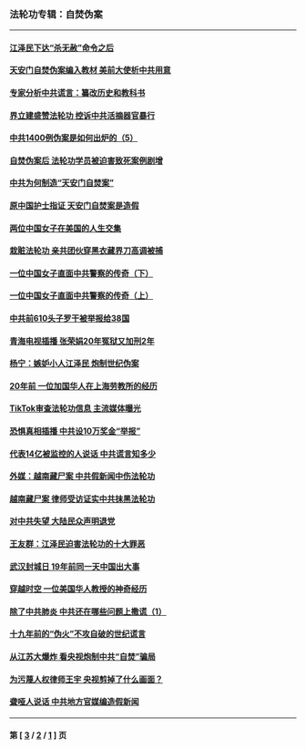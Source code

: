 ### 法轮功专辑：自焚伪案
---
#### [江泽民下达“杀无赦”命令之后](../../pages/nf5562/n13878084.md?07290430) 
#### [天安门自焚伪案编入教材 美前大使析中共用意](../../pages/nf5562/n13791932.md?07290430) 
#### [专家分析中共谎言：纂改历史和教科书](../../pages/nf5562/n13781542.md?07290430) 
#### [界立建盛赞法轮功 控诉中共活摘器官暴行](../../pages/nf5562/n13781971.md?07290430) 
#### [中共1400例伪案是如何出炉的（5）](../../pages/nf5562/n13226831.md?07290430) 
#### [自焚伪案后 法轮功学员被迫害致死案例剧增](../../pages/nf5562/n13190600.md?07290430) 
#### [中共为何制造“天安门自焚案”](../../pages/nf5562/n13183270.md?07290430) 
#### [原中国护士指证 天安门自焚案是造假](../../pages/nf5562/n13172289.md?07290430) 
#### [两位中国女子在美国的人生交集](../../pages/nf5562/n13156138.md?07290430) 
#### [栽赃法轮功 亲共团伙穿黑衣藏界刀高调被捕](../../pages/nf5562/n13073780.md?07290430) 
#### [一位中国女子直面中共警察的传奇（下）](../../pages/nf5562/n12989706.md?07290430) 
#### [一位中国女子直面中共警察的传奇（上）](../../pages/nf5562/n12985072.md?07290430) 
#### [中共前610头子罗干被举报给38国](../../pages/nf5562/n12975419.md?07290430) 
#### [青海电视插播 张荣娟20年冤狱又加刑2年](../../pages/nf5562/n12738166.md?07290430) 
#### [杨宁：嫉妒小人江泽民 炮制世纪伪案](../../pages/nf5562/n12724108.md?07290430) 
#### [20年前 一位加国华人在上海劳教所的经历](../../pages/nf5562/n12707932.md?07290430) 
#### [TikTok审查法轮功信息 主流媒体曝光](../../pages/nf5562/n12362336.md?07290430) 
#### [恐惧真相插播 中共设10万奖金“举报”](../../pages/nf5562/n12306396.md?07290430) 
#### [代表14亿被监控的人说话 中共谎言知多少](../../pages/nf5562/n12297484.md?07290430) 
#### [外媒：越南藏尸案 中共假新闻中伤法轮功](../../pages/nf5562/n12264411.md?07290430) 
#### [越南藏尸案 律师受访证实中共抹黑法轮功](../../pages/nf5562/n12261878.md?07290430) 
#### [对中共失望 大陆民众声明退党](../../pages/nf5562/n12187315.md?07290430) 
#### [王友群：江泽民迫害法轮功的十大罪恶](../../pages/nf5562/n12169074.md?07290430) 
#### [武汉封城日 19年前同一天中国出大事](../../pages/nf5562/n12150901.md?07290430) 
#### [穿越时空  一位美国华人教授的神奇经历](../../pages/nf5562/n12097460.md?07290430) 
#### [除了中共肺炎 中共还在哪些问题上撒谎（1）](../../pages/nf5562/n11955770.md?07290430) 
#### [十九年前的“伪火”不攻自破的世纪谎言](../../pages/nf5562/n11813238.md?07290430) 
#### [从江苏大爆炸 看央视炮制中共“自焚”骗局](../../pages/nf5562/n11140275.md?07290430) 
#### [为污蔑人权律师王宇 央视剪掉了什么画面？](../../pages/nf5562/n11130142.md?07290430) 
#### [聋哑人说话 中共地方官媒编造假新闻](../../pages/nf5562/n11006067.md?07290430) 

---
#### 第 [ [3](./3.md?07290430) / [2](./2.md?07290430) / [1](./1.md?07290430) ] 页
